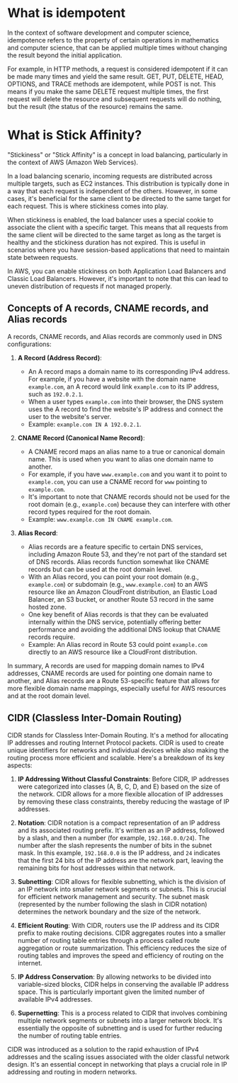 # What is idempotent

In the context of software development and computer science, idempotence refers to the property of certain operations in mathematics and computer science, that can be applied multiple times without changing the result beyond the initial application.

For example, in HTTP methods, a request is considered idempotent if it can be made many times and yield the same result. GET, PUT, DELETE, HEAD, OPTIONS, and TRACE methods are idempotent, while POST is not. This means if you make the same DELETE request multiple times, the first request will delete the resource and subsequent requests will do nothing, but the result (the status of the resource) remains the same.

# What is Stick Affinity?

"Stickiness" or "Stick Affinity" is a concept in load balancing, particularly in the context of AWS (Amazon Web Services).

In a load balancing scenario, incoming requests are distributed across multiple targets, such as EC2 instances. This distribution is typically done in a way that each request is independent of the others. However, in some cases, it's beneficial for the same client to be directed to the same target for each request. This is where stickiness comes into play.

When stickiness is enabled, the load balancer uses a special cookie to associate the client with a specific target. This means that all requests from the same client will be directed to the same target as long as the target is healthy and the stickiness duration has not expired. This is useful in scenarios where you have session-based applications that need to maintain state between requests.

In AWS, you can enable stickiness on both Application Load Balancers and Classic Load Balancers. However, it's important to note that this can lead to uneven distribution of requests if not managed properly.

## Concepts of A records, CNAME records, and Alias records

A records, CNAME records, and Alias records are commonly used in DNS configurations:

1. **A Record (Address Record)**:
    - An A record maps a domain name to its corresponding IPv4 address. For example, if you have a website with the domain name `example.com`, an A record would link `example.com` to its IP address, such as `192.0.2.1`.
    - When a user types `example.com` into their browser, the DNS system uses the A record to find the website's IP address and connect the user to the website's server.
    - Example: `example.com IN A 192.0.2.1`.

2. **CNAME Record (Canonical Name Record)**:
    - A CNAME record maps an alias name to a true or canonical domain name. This is used when you want to alias one domain name to another.
    - For example, if you have `www.example.com` and you want it to point to `example.com`, you can use a CNAME record for `www` pointing to `example.com`.
    - It's important to note that CNAME records should not be used for the root domain (e.g., `example.com`) because they can interfere with other record types required for the root domain.
    - Example: `www.example.com IN CNAME example.com`.

3. **Alias Record**:
    - Alias records are a feature specific to certain DNS services, including Amazon Route 53, and they're not part of the standard set of DNS records. Alias records function somewhat like CNAME records but can be used at the root domain level.
    - With an Alias record, you can point your root domain (e.g., `example.com`) or subdomain (e.g., `www.example.com`) to an AWS resource like an Amazon CloudFront distribution, an Elastic Load Balancer, an S3 bucket, or another Route 53 record in the same hosted zone.
    - One key benefit of Alias records is that they can be evaluated internally within the DNS service, potentially offering better performance and avoiding the additional DNS lookup that CNAME records require.
    - Example: An Alias record in Route 53 could point `example.com` directly to an AWS resource like a CloudFront distribution.

In summary, A records are used for mapping domain names to IPv4 addresses, CNAME records are used for pointing one domain name to another, and Alias records are a Route 53-specific feature that allows for more flexible domain name mappings, especially useful for AWS resources and at the root domain level.

## CIDR (Classless Inter-Domain Routing)

CIDR stands for Classless Inter-Domain Routing. It's a method for allocating IP addresses and routing Internet Protocol packets. CIDR is used to create unique identifiers for networks and individual devices while also making the routing process more efficient and scalable. Here's a breakdown of its key aspects:

1. **IP Addressing Without Classful Constraints**: Before CIDR, IP addresses were categorized into classes (A, B, C, D, and E) based on the size of the network. CIDR allows for a more flexible allocation of IP addresses by removing these class constraints, thereby reducing the wastage of IP addresses.

2. **Notation**: CIDR notation is a compact representation of an IP address and its associated routing prefix. It's written as an IP address, followed by a slash, and then a number (for example, `192.168.0.0/24`). The number after the slash represents the number of bits in the subnet mask. In this example, `192.168.0.0` is the IP address, and `24` indicates that the first 24 bits of the IP address are the network part, leaving the remaining bits for host addresses within that network.

3. **Subnetting**: CIDR allows for flexible subnetting, which is the division of an IP network into smaller network segments or subnets. This is crucial for efficient network management and security. The subnet mask (represented by the number following the slash in CIDR notation) determines the network boundary and the size of the network.

4. **Efficient Routing**: With CIDR, routers use the IP address and its CIDR prefix to make routing decisions. CIDR aggregates routes into a smaller number of routing table entries through a process called route aggregation or route summarization. This efficiency reduces the size of routing tables and improves the speed and efficiency of routing on the internet.

5. **IP Address Conservation**: By allowing networks to be divided into variable-sized blocks, CIDR helps in conserving the available IP address space. This is particularly important given the limited number of available IPv4 addresses.

6. **Supernetting**: This is a process related to CIDR that involves combining multiple network segments or subnets into a larger network block. It's essentially the opposite of subnetting and is used for further reducing the number of routing table entries.

CIDR was introduced as a solution to the rapid exhaustion of IPv4 addresses and the scaling issues associated with the older classful network design. It's an essential concept in networking that plays a crucial role in IP addressing and routing in modern networks.